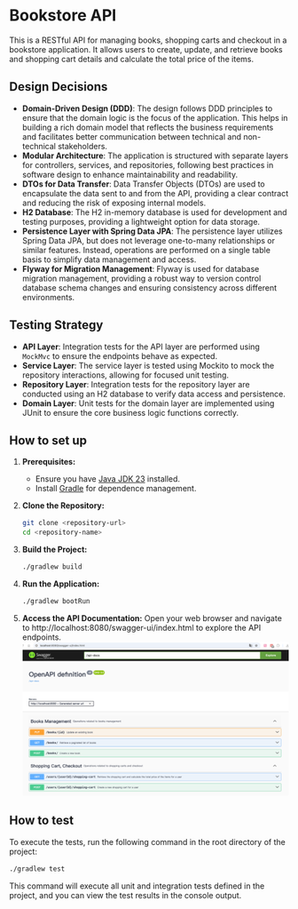 # Bookstore API

This is a RESTful API for managing books, shopping carts and checkout in a bookstore application. It allows users to create, update, and retrieve books and shopping cart details and calculate the total price of the items.

## Design Decisions
- **Domain-Driven Design (DDD)**: The design follows DDD principles to ensure that the domain logic is the focus of the application. This helps in building a rich domain model that reflects the business requirements and facilitates better communication between technical and non-technical stakeholders.
- **Modular Architecture**: The application is structured with separate layers for controllers, services, and repositories, following best practices in software design to enhance maintainability and readability.
- **DTOs for Data Transfer**: Data Transfer Objects (DTOs) are used to encapsulate the data sent to and from the API, providing a clear contract and reducing the risk of exposing internal models.
- **H2 Database**: The H2 in-memory database is used for development and testing purposes, providing a lightweight option for data storage.
- **Persistence Layer with Spring Data JPA**: The persistence layer utilizes Spring Data JPA, but does not leverage one-to-many relationships or similar features. Instead, operations are performed on a single table basis to simplify data management and access.
- **Flyway for Migration Management**: Flyway is used for database migration management, providing a robust way to version control database schema changes and ensuring consistency across different environments.

## Testing Strategy
- **API Layer**: Integration tests for the API layer are performed using `MockMvc` to ensure the endpoints behave as expected.
- **Service Layer**: The service layer is tested using Mockito to mock the repository interactions, allowing for focused unit testing.
- **Repository Layer**: Integration tests for the repository layer are conducted using an H2 database to verify data access and persistence.
- **Domain Layer**: Unit tests for the domain layer are implemented using JUnit to ensure the core business logic functions correctly.

## How to set up
1. **Prerequisites:**
    - Ensure you have [Java JDK 23](https://jdk.java.net/23/) installed.
    - Install [Gradle](https://gradle.org/install/) for dependence management.

2. **Clone the Repository:**
   ```bash
   git clone <repository-url>
   cd <repository-name>
   ```

3. **Build the Project:**
    ```bash
    ./gradlew build
    ```
4. **Run the Application:**
    ```bash
    ./gradlew bootRun
    ```

5. **Access the API Documentation:** Open your web browser and navigate to http://localhost:8080/swagger-ui/index.html to explore the API endpoints.
![swagger.png](swagger.png)
## How to test
To execute the tests, run the following command in the root directory of the project:
   ```bash
   ./gradlew test
   ```

This command will execute all unit and integration tests defined in the project, and you can view the test results in the console output.


